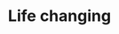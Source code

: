 ---
stars: 5
country: United States
title: Life changing
description: >
  <p>This app has changed my life and gave me the strength I needed to chase my dreams.</p>
---